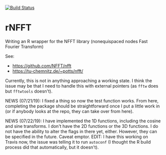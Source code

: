 
[![Build Status](https://travis-ci.org/gzt/rNFFT.svg?branch=master)](https://travis-ci.org/gzt/rNFFT)

# rNFFT
Writing an R wrapper for the NFFT library (nonequispaced nodes Fast Fourier Transform)

See: 
* https://github.com/NFFT/nfft
* https://tu-chemnitz.de/~potts/nfft/

Currently, this is not in anything approaching a working state. I think the issue may be 
that I need to handle this with external pointers (as `fftw` does but `fftwtools` doesn't).

NEWS (07/21/19): I fixed a thing so now the test function works. From here,
completing the package should be straightforward once I put a little work in
(or if anybody looks at the repo, they can take over from here). 

NEWS (07/22/19): I have implemented the 1D functions, including the cosine and sine transforms. 
I don't have the 2D  functions or the 3D functions. I do not have the ability to alter the 
flags in there yet, either. However, they can be specified in the future. Caveat emptor. 
EDIT: I have this working
on Travis now, the issue was telling it to run `autoconf` (I thought the R build 
process did that automatically, but it doesn't).
